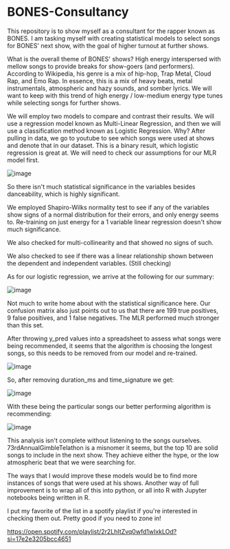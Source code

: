 # BONES-Consultancy
This repository is to show myself as a consultant for the rapper known as BONES. I am tasking myself with creating statistical models to select songs for BONES' next show, with the goal of higher turnout at further shows.

What is the overall theme of BONES' shows? High energy interspersed with mellow songs to provide breaks for show-goers (and performers). According to Wikipedia, his genre is a mix of hip-hop, Trap Metal, Cloud Rap, and Emo Rap. In essence, this is a mix of heavy beats, metal instrumentals, atmospheric and hazy sounds, and somber lyrics. We will want to keep with this trend of high energy / low-medium energy type tunes while selecting songs for further shows. 

We will employ two models to compare and contrast their results. We will use a regression model known as Multi-Linear Regression, and then we will use a classification method known as Logistic Regression. Why? After pulling in data, we go to youtube to see which songs were used at shows and denote that in our dataset. This is a binary result, which logistic regression is great at. We will need to check our assumptions for our MLR model first.

![image](https://user-images.githubusercontent.com/67398409/115159262-eafd4d80-a057-11eb-83c3-e620fb159a52.png)

So there isn't much statistical significance in the variables besides danceability, which is highly significant.

We employed Shapiro-Wilks normality test to see if any of the variables show signs of a normal distribution for their errors, and only energy seems to. Re-training on just energy for a 1 variable linear regression doesn't show much significance.  

We also checked for multi-collinearity and that showed no signs of such.

We also checked to see if there was a linear relationship shown between the dependent and independent variables. (Still checking)

As for our logistic regression, we arrive at the following for our summary:

![image](https://user-images.githubusercontent.com/67398409/115179968-27ea3400-a09a-11eb-9efa-d7828ad2ec1f.png)

Not much to write home about with the statistical significance here. Our confusion matrix also just points out to us that there are 199 true positives, 9 false positives, and 1 false negatives. The MLR performed much stronger than this set. 

After throwing y_pred values into a spreadsheet to assess what songs were being recommended, it seems that the algorithm is choosing the longest songs, so this needs to be removed from our model and re-trained.

![image](https://user-images.githubusercontent.com/67398409/115180647-bd39f800-a09b-11eb-9e39-203d7b20aa88.png)

So, after removing duration_ms and time_signature we get:


![image](https://user-images.githubusercontent.com/67398409/115182537-c200ab00-a09f-11eb-9867-90fc8ec94bde.png)



With these being the particular songs our better performing algorithm is recommending:


![image](https://user-images.githubusercontent.com/67398409/115182190-2c651b80-a09f-11eb-94d7-bceb53b9b0b6.png)


This analysis isn't complete without listening to the songs ourselves. 73rdAnnualGimbleTelathon is a misnomer it seems, but the top 10 are solid songs to include in the next show. They achieve either the hype, or the low atmospheric beat that we were searching for. 


The ways that I would improve these models would be to find more instances of songs that were used at his shows. Another way of full improvement is to wrap all of this into python, or all into R with Jupyter notebooks being written in R. 

I put my favorite of the list in a spotify playlist if you're interested in checking them out. Pretty good if you need to zone in!

https://open.spotify.com/playlist/2r2LhItZvq0wfd1wIxkLOd?si=17e2e3205bcc4651



